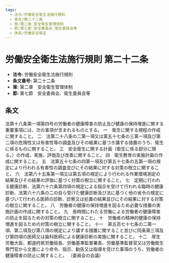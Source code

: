 ```yaml
---
tags:
  - 法令/労働安全衛生法施行規則
  - 条文/第二十二条
  - 章/第二章_安全衛生管理体制
  - 節/第七節_安全委員会_衛生委員会等
  - 体系/労働安全衛生
---
```

# 労働安全衛生法施行規則 第二十二条

- **法令:** 労働安全衛生法施行規則
- **条文番号:** 第二十二条
- **章:** 第二章　安全衛生管理体制
- **節:** 第七節　安全委員会、衛生委員会等

## 条文
法第十八条第一項第四号の労働者の健康障害の防止及び健康の保持増進に関する重要事項には、次の事項が含まれるものとする。
一　衛生に関する規程の作成に関すること。
二　法第二十八条の二第一項又は第五十七条の三第一項及び第二項の危険性又は有害性等の調査及びその結果に基づき講ずる措置のうち、衛生に係るものに関すること。
三　安全衛生に関する計画（衛生に係る部分に限る。）の作成、実施、評価及び改善に関すること。
四　衛生教育の実施計画の作成に関すること。
五　法第五十七条の四第一項及び第五十七条の五第一項の規定により行われる有害性の調査並びにその結果に対する対策の樹立に関すること。
六　法第六十五条第一項又は第五項の規定により行われる作業環境測定の結果及びその結果の評価に基づく対策の樹立に関すること。
七　定期に行われる健康診断、法第六十六条第四項の規定による指示を受けて行われる臨時の健康診断、法第六十六条の二の自ら受けた健康診断及び法に基づく他の省令の規定に基づいて行われる医師の診断、診察又は処置の結果並びにその結果に対する対策の樹立に関すること。
八　労働者の健康の保持増進を図るため必要な措置の実施計画の作成に関すること。
九　長時間にわたる労働による労働者の健康障害の防止を図るための対策の樹立に関すること。
十　労働者の精神的健康の保持増進を図るための対策の樹立に関すること。
十一　第五百七十七条の二第一項、第二項及び第八項の規定により講ずる措置に関すること並びに同条第三項及び第四項の医師又は歯科医師による健康診断の実施に関すること。
十二　厚生労働大臣、都道府県労働局長、労働基準監督署長、労働基準監督官又は労働衛生専門官から文書により命令、指示、勧告又は指導を受けた事項のうち、労働者の健康障害の防止に関すること。
（委員会の会議）

